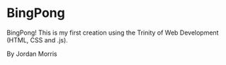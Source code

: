 # BingPong
BingPong! This is my first creation using the Trinity of Web Development (HTML, CSS and .js). 

By Jordan Morris

